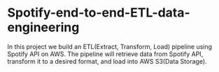 # Spotify-end-to-end-ETL-data-engineering
In this project we build an ETL(Extract, Transform, Load) pipeline using Spotify API on AWS. The pipeline will retrieve data from Spotify API, transform it to a desired format, and load into AWS S3(Data Storage).
